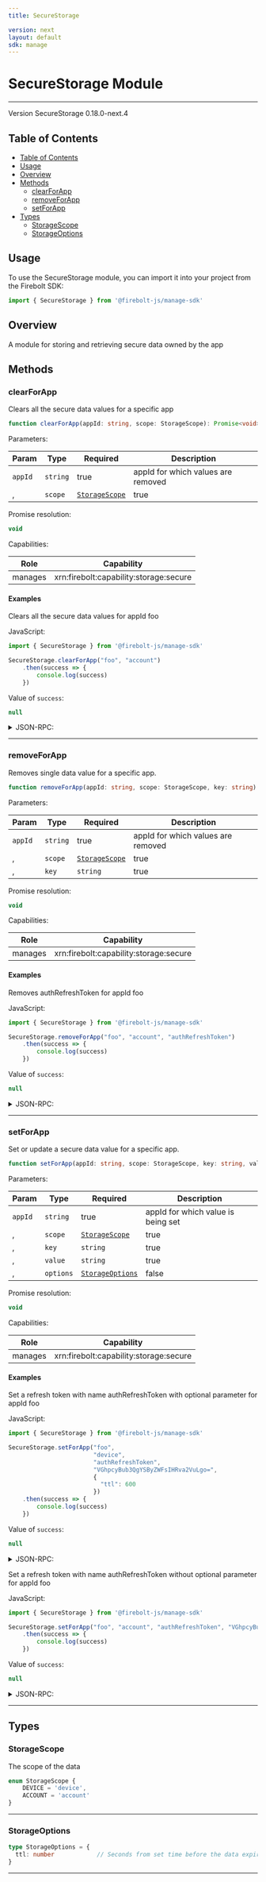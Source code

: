 ```yaml
---
title: SecureStorage

version: next
layout: default
sdk: manage
---
```


# SecureStorage Module
---
Version SecureStorage 0.18.0-next.4

## Table of Contents
   - [Table of Contents](#table-of-contents)
   - [Usage](#usage)
   - [Overview](#overview)
   - [Methods](#methods)
     - [clearForApp](#clearforapp)
     - [removeForApp](#removeforapp)
     - [setForApp](#setforapp)
   - [Types](#types)
     - [StorageScope](#storagescope)
     - [StorageOptions](#storageoptions)



## Usage
To use the SecureStorage module, you can import it into your project from the Firebolt SDK:

```javascript
import { SecureStorage } from '@firebolt-js/manage-sdk'
```


## Overview
 A module for storing and retrieving secure data owned by the app

## Methods

### clearForApp

Clears all the secure data values for a specific app

```typescript
function clearForApp(appId: string, scope: StorageScope): Promise<void>
```

Parameters:

| Param                  | Type                 | Required                 | Description                 |
| ---------------------- | -------------------- | ------------------------ | ----------------------- |
| `appId` | `string` | true | appId for which values are removed  |
, | `scope` | [`StorageScope`](#storagescope) | true | The scope of the key/value <br/>values: `'device' \| 'account'` |


Promise resolution:

```typescript
void
```

Capabilities:

| Role                  | Capability                 |
| --------------------- | -------------------------- |
| manages | xrn:firebolt:capability:storage:secure |


#### Examples


Clears all the secure data values for appId foo

JavaScript:

```javascript
import { SecureStorage } from '@firebolt-js/manage-sdk'

SecureStorage.clearForApp("foo", "account")
    .then(success => {
        console.log(success)
    })
```

Value of `success`:

```javascript
null
```
<details markdown="1" >
<summary>JSON-RPC:</summary>
Request:

```json
{
	"jsonrpc": "2.0",
	"id": 1,
	"method": "SecureStorage.clearForApp",
	"params": {
		"appId": "foo",
		"scope": "account"
	}
}
```

Response:

```json
{
	"jsonrpc": "2.0",
	"id": 1,
	"result": null
}
```
</details>


---

### removeForApp

Removes single data value for a specific app.

```typescript
function removeForApp(appId: string, scope: StorageScope, key: string): Promise<void>
```

Parameters:

| Param                  | Type                 | Required                 | Description                 |
| ---------------------- | -------------------- | ------------------------ | ----------------------- |
| `appId` | `string` | true | appId for which values are removed  |
, | `scope` | [`StorageScope`](#storagescope) | true | The scope of the key/value <br/>values: `'device' \| 'account'` |
, | `key` | `string` | true | Key to remove  |


Promise resolution:

```typescript
void
```

Capabilities:

| Role                  | Capability                 |
| --------------------- | -------------------------- |
| manages | xrn:firebolt:capability:storage:secure |


#### Examples


Removes authRefreshToken for appId foo

JavaScript:

```javascript
import { SecureStorage } from '@firebolt-js/manage-sdk'

SecureStorage.removeForApp("foo", "account", "authRefreshToken")
    .then(success => {
        console.log(success)
    })
```

Value of `success`:

```javascript
null
```
<details markdown="1" >
<summary>JSON-RPC:</summary>
Request:

```json
{
	"jsonrpc": "2.0",
	"id": 1,
	"method": "SecureStorage.removeForApp",
	"params": {
		"appId": "foo",
		"scope": "account",
		"key": "authRefreshToken"
	}
}
```

Response:

```json
{
	"jsonrpc": "2.0",
	"id": 1,
	"result": null
}
```
</details>


---

### setForApp

Set or update a secure data value for a specific app.

```typescript
function setForApp(appId: string, scope: StorageScope, key: string, value: string, options?: StorageOptions): Promise<void>
```

Parameters:

| Param                  | Type                 | Required                 | Description                 |
| ---------------------- | -------------------- | ------------------------ | ----------------------- |
| `appId` | `string` | true | appId for which value is being set  |
, | `scope` | [`StorageScope`](#storagescope) | true | The scope of the data key <br/>values: `'device' \| 'account'` |
, | `key` | `string` | true | Key to set  |
, | `value` | `string` | true | Value to set  |
, | `options` | [`StorageOptions`](#storageoptions) | false | Optional parameters to set  |


Promise resolution:

```typescript
void
```

Capabilities:

| Role                  | Capability                 |
| --------------------- | -------------------------- |
| manages | xrn:firebolt:capability:storage:secure |


#### Examples


Set a refresh token with name authRefreshToken with optional parameter for appId foo

JavaScript:

```javascript
import { SecureStorage } from '@firebolt-js/manage-sdk'

SecureStorage.setForApp("foo",
                        "device",
                        "authRefreshToken",
                        "VGhpcyBub3QgYSByZWFsIHRva2VuLgo=",
                        {
                          "ttl": 600
                        })
    .then(success => {
        console.log(success)
    })
```

Value of `success`:

```javascript
null
```
<details markdown="1" >
<summary>JSON-RPC:</summary>
Request:

```json
{
	"jsonrpc": "2.0",
	"id": 1,
	"method": "SecureStorage.setForApp",
	"params": {
		"appId": "foo",
		"scope": "device",
		"key": "authRefreshToken",
		"value": "VGhpcyBub3QgYSByZWFsIHRva2VuLgo=",
		"options": {
			"ttl": 600
		}
	}
}
```

Response:

```json
{
	"jsonrpc": "2.0",
	"id": 1,
	"result": null
}
```
</details>

Set a refresh token with name authRefreshToken without optional parameter for appId foo

JavaScript:

```javascript
import { SecureStorage } from '@firebolt-js/manage-sdk'

SecureStorage.setForApp("foo", "account", "authRefreshToken", "VGhpcyBub3QgYSByZWFsIHRva2VuLgo=", null)
    .then(success => {
        console.log(success)
    })
```

Value of `success`:

```javascript
null
```
<details markdown="1" >
<summary>JSON-RPC:</summary>
Request:

```json
{
	"jsonrpc": "2.0",
	"id": 1,
	"method": "SecureStorage.setForApp",
	"params": {
		"appId": "foo",
		"scope": "account",
		"key": "authRefreshToken",
		"value": "VGhpcyBub3QgYSByZWFsIHRva2VuLgo="
	}
}
```

Response:

```json
{
	"jsonrpc": "2.0",
	"id": 1,
	"result": null
}
```
</details>


---



## Types

### StorageScope

The scope of the data

```typescript
enum StorageScope {
	DEVICE = 'device',
	ACCOUNT = 'account'
}

```



---
### StorageOptions



```typescript
type StorageOptions = {
  ttl: number            // Seconds from set time before the data expires and is removed
}
```



---
